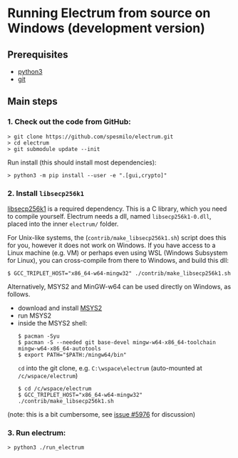 # Running Electrum from source on Windows (development version)

## Prerequisites

- [python3](https://www.python.org/)
- [git](https://gitforwindows.org/)

## Main steps

### 1. Check out the code from GitHub:
```
> git clone https://github.com/spesmilo/electrum.git
> cd electrum
> git submodule update --init
```

Run install (this should install most dependencies):
```
> python3 -m pip install --user -e ".[gui,crypto]"
```

### 2. Install `libsecp256k1`

[libsecp256k1](https://github.com/bitcoin-core/secp256k1) is a required dependency.
This is a C library, which you need to compile yourself.
Electrum needs a dll, named `libsecp256k1-0.dll`, placed into the inner `electrum/` folder.

For Unix-like systems, the (`contrib/make_libsecp256k1.sh`) script does this for you,
however it does not work on Windows.
If you have access to a Linux machine (e.g. VM) or perhaps even using
WSL (Windows Subsystem for Linux), you can cross-compile from there to Windows,
and build this dll:
```
$ GCC_TRIPLET_HOST="x86_64-w64-mingw32" ./contrib/make_libsecp256k1.sh
```

Alternatively, MSYS2 and MinGW-w64 can be used directly on Windows, as follows.

- download and install [MSYS2](https://www.msys2.org/)
- run MSYS2
- inside the MSYS2 shell:
  ```
  $ pacman -Syu
  $ pacman -S --needed git base-devel mingw-w64-x86_64-toolchain mingw-w64-x86_64-autotools
  $ export PATH="$PATH:/mingw64/bin"
  ```
  `cd` into the git clone, e.g. `C:\wspace\electrum` (auto-mounted at `/c/wspace/electrum`)
  ```
  $ cd /c/wspace/electrum
  $ GCC_TRIPLET_HOST="x86_64-w64-mingw32" ./contrib/make_libsecp256k1.sh
  ```

(note: this is a bit cumbersome, see [issue #5976](https://github.com/spesmilo/electrum/issues/5976)
for discussion)

### 3. Run electrum: 

```
> python3 ./run_electrum
```

